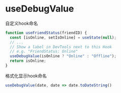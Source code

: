 # useDebugValue

自定义hook命名

```jsx
function useFriendStatus(friendID) {
  const [isOnline, setIsOnline] = useState(null);
  // ...
  // Show a label in DevTools next to this Hook
  // e.g. "FriendStatus: Online"
  useDebugValue(isOnline ? "Online" : "Offline");
  return isOnline;
}
```

格式化显示hook命名

```jsx
useDebugValue(date, date => date.toDateString()
```